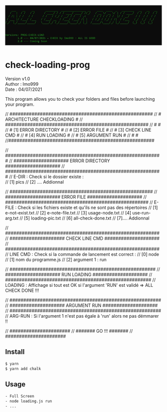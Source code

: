 # ![loading](./pics-check/prog-check-load.jpg)
# check-loading-prog

Version v1.0 </br>
Author : Imo999 </br>
Date : 04/07/2021 </br>

This program allows you to check your folders and files before launching your program.


// ####################################################
// #              ARCHITECTURE CHECKLOADING           #
// ####################################################
// #                                                  #
// #                [1] ERROR DIRECTORY               #
// #                [2] ERROR FILE                    #
// #                [3] CHECK LINE CMD                #
// #                [4] RUN LOADING                   #
// #                [5] ARGUMENT RUN                  #
// #                                                  #
//#####################################################

  // #########################################################
  // #################### ERROR DIRECTORY ####################
  // #########################################################
  // E-DIR : Check si le dossier existe :                 
  // [1] pics 
  // [2] .... Addionnal 


  // ####################################################
  // #################### ERROR FILE ####################
  // ####################################################
  // E-FILE : Check si les fichiers existe et qu'ils ne sont pas des répertoires
  // [1] e-not-exist.txt
  // [2] e-note-file.txt
  // [3] usage-node.txt
  // [4] use-run-arg.txt
  // [5] loading-pic.txt
  // [6] all-check-done.txt
  // [7].... Addionnal 


  // ########################################################
  // #################### CHECK LINE CMD ####################
  // ########################################################
  // LINE CMD : Check si la commande de lancement est correct : 
  // [0] node 
  // [1] nom du programme.js
  // [2] argument 1 : run

  
  // #####################################################
  // #################### RUN LOADING ####################
  // #####################################################
  // LOADING : Affichage si tout est OK si l'argument 'RUN' est validé => ALL CHECK DONE !!!


  // #######################################################
  // #################### ARGUMENT RUN  ####################
  // #######################################################
  // ARG-RUN :  Si l'argument 1 n'est pas égale à 'run' alors ne pas démmarer !! 


  // ######################
  // ####### GO !!! #######
  // ######################

## Install

```console
$ yarn
$ yarn add chalk
```

## Usage

```console
- Full Screen
- node loading.js run
- ...
```

